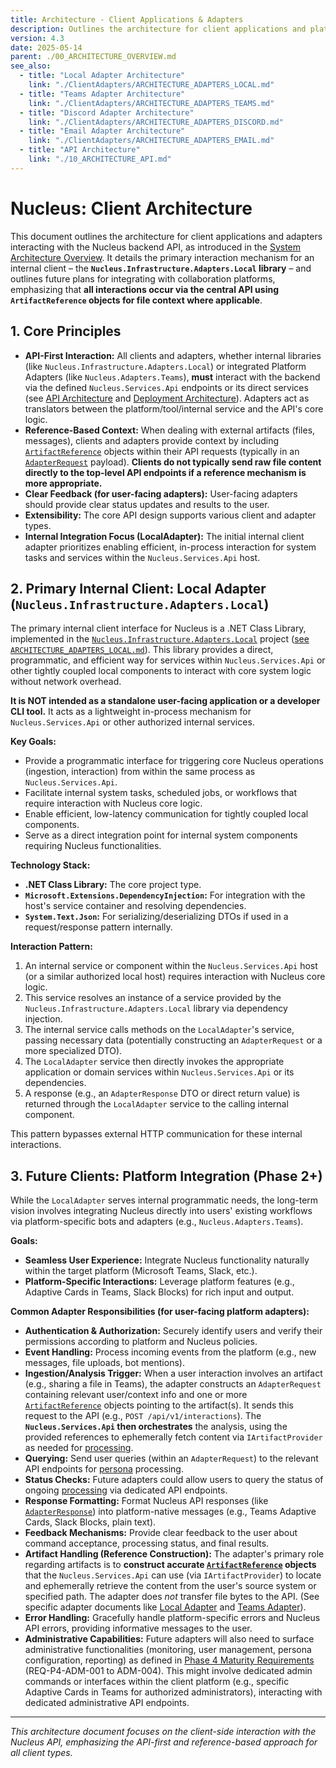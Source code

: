 ```yaml
---
title: Architecture - Client Applications & Adapters
description: Outlines the architecture for client applications and platform adapters interacting with the Nucleus API, featuring the Local Adapter as a primary internal client mechanism.
version: 4.3
date: 2025-05-14
parent: ./00_ARCHITECTURE_OVERVIEW.md
see_also:
  - title: "Local Adapter Architecture"
    link: "./ClientAdapters/ARCHITECTURE_ADAPTERS_LOCAL.md"
  - title: "Teams Adapter Architecture"
    link: "./ClientAdapters/ARCHITECTURE_ADAPTERS_TEAMS.md"
  - title: "Discord Adapter Architecture"
    link: "./ClientAdapters/ARCHITECTURE_ADAPTERS_DISCORD.md"
  - title: "Email Adapter Architecture"
    link: "./ClientAdapters/ARCHITECTURE_ADAPTERS_EMAIL.md"
  - title: "API Architecture"
    link: "./10_ARCHITECTURE_API.md"
---
```


# Nucleus: Client Architecture


This document outlines the architecture for client applications and adapters interacting with the Nucleus backend API, as introduced in the [System Architecture Overview](./00_ARCHITECTURE_OVERVIEW.md). It details the primary interaction mechanism for an internal client – the **`Nucleus.Infrastructure.Adapters.Local` library** – and outlines future plans for integrating with collaboration platforms, emphasizing that **all interactions occur via the central API using `ArtifactReference` objects for file context where applicable**.

## 1. Core Principles

*   **API-First Interaction:** All clients and adapters, whether internal libraries (like `Nucleus.Infrastructure.Adapters.Local`) or integrated Platform Adapters (like `Nucleus.Adapters.Teams`), **must** interact with the backend via the defined `Nucleus.Services.Api` endpoints or its direct services (see [API Architecture](./10_ARCHITECTURE_API.md) and [Deployment Architecture](./07_ARCHITECTURE_DEPLOYMENT.md)). Adapters act as translators between the platform/tool/internal service and the API's core logic.
*   **Reference-Based Context:** When dealing with external artifacts (files, messages), clients and adapters provide context by including [`ArtifactReference`](../../src/Nucleus.Abstractions/Models/ArtifactReference.cs) objects within their API requests (typically in an [`AdapterRequest`](../../src/Nucleus.Abstractions/Models/ApiContracts/AdapterRequest.cs) payload). **Clients do not typically send raw file content directly to the top-level API endpoints if a reference mechanism is more appropriate.**
*   **Clear Feedback (for user-facing adapters):** User-facing adapters should provide clear status updates and results to the user.
*   **Extensibility:** The core API design supports various client and adapter types.
*   **Internal Integration Focus (LocalAdapter):** The initial internal client adapter prioritizes enabling efficient, in-process interaction for system tasks and services within the `Nucleus.Services.Api` host.

## 2. Primary Internal Client: Local Adapter (`Nucleus.Infrastructure.Adapters.Local`)

The primary internal client interface for Nucleus is a .NET Class Library, implemented in the [`Nucleus.Infrastructure.Adapters.Local`](../../src/Nucleus.Infrastructure/Adapters/Nucleus.Infrastructure.Adapters.Local/) project ([see `ARCHITECTURE_ADAPTERS_LOCAL.md`](./ClientAdapters/ARCHITECTURE_ADAPTERS_LOCAL.md)). This library provides a direct, programmatic, and efficient way for services within `Nucleus.Services.Api` or other tightly coupled local components to interact with core system logic without network overhead.

**It is NOT intended as a standalone user-facing application or a developer CLI tool.** It acts as a lightweight in-process mechanism for `Nucleus.Services.Api` or other authorized internal services.

**Key Goals:**
*   Provide a programmatic interface for triggering core Nucleus operations (ingestion, interaction) from within the same process as `Nucleus.Services.Api`.
*   Facilitate internal system tasks, scheduled jobs, or workflows that require interaction with Nucleus core logic.
*   Enable efficient, low-latency communication for tightly coupled local components.
*   Serve as a direct integration point for internal system components requiring Nucleus functionalities.

**Technology Stack:**
*   **.NET Class Library:** The core project type.
*   **`Microsoft.Extensions.DependencyInjection`:** For integration with the host's service container and resolving dependencies.
*   **`System.Text.Json`:** For serializing/deserializing DTOs if used in a request/response pattern internally.

**Interaction Pattern:**
1.  An internal service or component within the `Nucleus.Services.Api` host (or a similar authorized local host) requires interaction with Nucleus core logic.
2.  This service resolves an instance of a service provided by the `Nucleus.Infrastructure.Adapters.Local` library via dependency injection.
3.  The internal service calls methods on the `LocalAdapter`'s service, passing necessary data (potentially constructing an `AdapterRequest` or a more specialized DTO).
4.  The `LocalAdapter` service then directly invokes the appropriate application or domain services within `Nucleus.Services.Api` or its dependencies.
5.  A response (e.g., an `AdapterResponse` DTO or direct return value) is returned through the `LocalAdapter` service to the calling internal component.

This pattern bypasses external HTTP communication for these internal interactions.

## 3. Future Clients: Platform Integration (Phase 2+)

While the `LocalAdapter` serves internal programmatic needs, the long-term vision involves integrating Nucleus directly into users' existing workflows via platform-specific bots and adapters (e.g., `Nucleus.Adapters.Teams`).

**Goals:**
*   **Seamless User Experience:** Integrate Nucleus functionality naturally within the target platform (Microsoft Teams, Slack, etc.).
*   **Platform-Specific Interactions:** Leverage platform features (e.g., Adaptive Cards in Teams, Slack Blocks) for rich input and output.

**Common Adapter Responsibilities (for user-facing platform adapters):**
*   **Authentication & Authorization:** Securely identify users and verify their permissions according to platform and Nucleus policies.
*   **Event Handling:** Process incoming events from the platform (e.g., new messages, file uploads, bot mentions).
*   **Ingestion/Analysis Trigger:** When a user interaction involves an artifact (e.g., sharing a file in Teams), the adapter constructs an `AdapterRequest` containing relevant user/context info and one or more [`ArtifactReference`](../../src/Nucleus.Abstractions/Models/ArtifactReference.cs) objects pointing to the artifact(s). It sends this request to the API (e.g., `POST /api/v1/interactions`). The **`Nucleus.Services.Api` then orchestrates** the analysis, using the provided references to ephemerally fetch content via `IArtifactProvider` as needed for [processing](./01_ARCHITECTURE_PROCESSING.md).
*   **Querying:** Send user queries (within an `AdapterRequest`) to the relevant API endpoints for [persona](./02_ARCHITECTURE_PERSONAS.md) processing.
*   **Status Checks:** Future adapters could allow users to query the status of ongoing [processing](./01_ARCHITECTURE_PROCESSING.md) via dedicated API endpoints.
*   **Response Formatting:** Format Nucleus API responses (like [`AdapterResponse`](../../src/Nucleus.Abstractions/Models/ApiContracts/AdapterResponse.cs)) into platform-native messages (e.g., Teams Adaptive Cards, Slack Blocks, plain text).
*   **Feedback Mechanisms:** Provide clear feedback to the user about command acceptance, processing status, and final results.
*   **Artifact Handling (Reference Construction):** The adapter's primary role regarding artifacts is to **construct accurate [`ArtifactReference`](../../src/Nucleus.Abstractions/Models/ArtifactReference.cs) objects** that the `Nucleus.Services.Api` can use (via `IArtifactProvider`) to locate and ephemerally retrieve the content from the user's source system or specified path. The adapter does *not* transfer file bytes to the API. (See specific adapter documents like [Local Adapter](./ClientAdapters/ARCHITECTURE_ADAPTERS_LOCAL.md) and [Teams Adapter](./ClientAdapters/ARCHITECTURE_ADAPTERS_TEAMS.md)).
*   **Error Handling:** Gracefully handle platform-specific errors and Nucleus API errors, providing informative messages to the user.
*   **Administrative Capabilities:** Future adapters will also need to surface administrative functionalities (monitoring, user management, persona configuration, reporting) as defined in [Phase 4 Maturity Requirements](../Requirements/04_REQUIREMENTS_PHASE4_MATURITY.md#33-enterprise-readiness--admin-features) (REQ-P4-ADM-001 to ADM-004). This might involve dedicated admin commands or interfaces within the client platform (e.g., specific Adaptive Cards in Teams for authorized administrators), interacting with dedicated administrative API endpoints.

---

_This architecture document focuses on the client-side interaction with the Nucleus API, emphasizing the API-first and reference-based approach for all client types._
